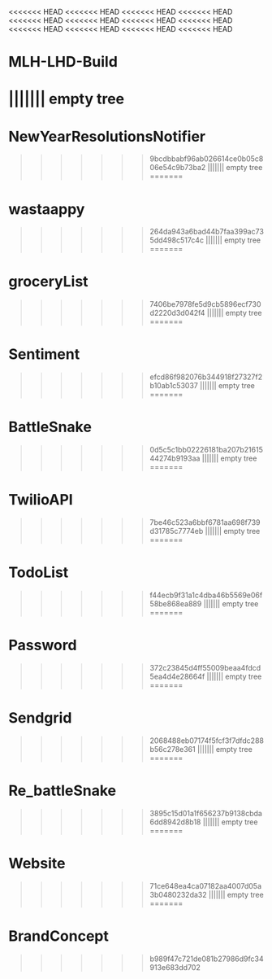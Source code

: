 <<<<<<< HEAD
<<<<<<< HEAD
<<<<<<< HEAD
<<<<<<< HEAD
<<<<<<< HEAD
<<<<<<< HEAD
<<<<<<< HEAD
<<<<<<< HEAD
<<<<<<< HEAD
<<<<<<< HEAD
<<<<<<< HEAD
<<<<<<< HEAD
# MLH-LHD-Build
||||||| empty tree
=======
# NewYearResolutionsNotifier
>>>>>>> 9bcdbbabf96ab026614ce0b05c806e54c9b73ba2
||||||| empty tree
=======
# wastaappy
>>>>>>> 264da943a6bad44b7faa399ac735dd498c517c4c
||||||| empty tree
=======
# groceryList
>>>>>>> 7406be7978fe5d9cb5896ecf730d2220d3d042f4
||||||| empty tree
=======
# Sentiment
>>>>>>> efcd86f982076b344918f27327f2b10ab1c53037
||||||| empty tree
=======
# BattleSnake
>>>>>>> 0d5c5c1bb02226181ba207b2161544274b9193aa
||||||| empty tree
=======
# TwilioAPI
>>>>>>> 7be46c523a6bbf6781aa698f739d31785c7774eb
||||||| empty tree
=======
# TodoList
>>>>>>> f44ecb9f31a1c4dba46b5569e06f58be868ea889
||||||| empty tree
=======
# Password
>>>>>>> 372c23845d4ff55009beaa4fdcd5ea4d4e28664f
||||||| empty tree
=======
# Sendgrid
>>>>>>> 2068488eb07174f5fcf3f7dfdc288b56c278e361
||||||| empty tree
=======
# Re_battleSnake
>>>>>>> 3895c15d01a1f656237b9138cbda6dd8942d8b18
||||||| empty tree
=======
# Website
>>>>>>> 71ce648ea4ca07182aa4007d05a3b0480232da32
||||||| empty tree
=======
# BrandConcept
>>>>>>> b989f47c721de081b27986d9fc34913e683dd702
